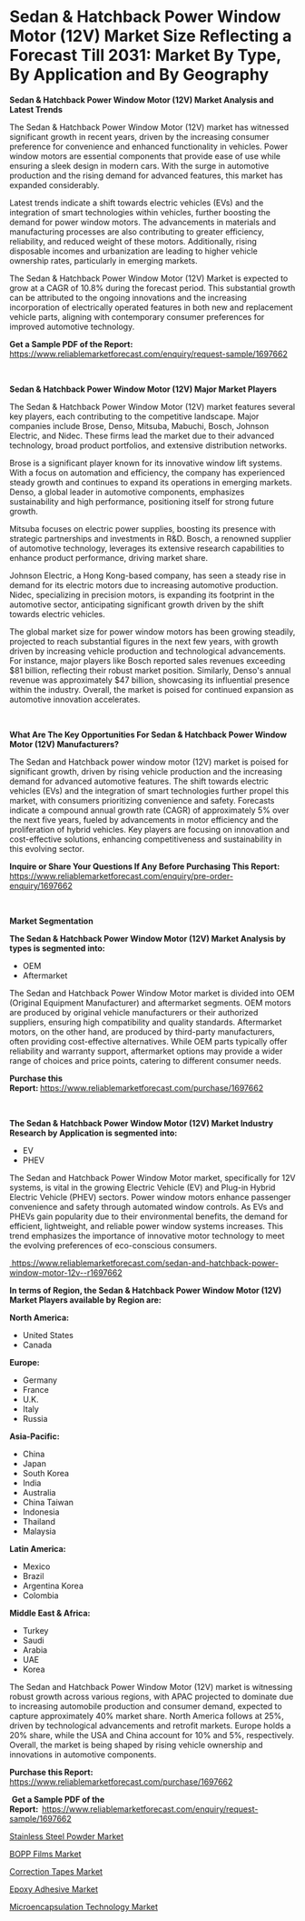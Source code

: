 <p><h1>Sedan & Hatchback Power Window Motor (12V) Market Size Reflecting a Forecast Till 2031: Market By Type, By Application and By Geography</h1></p><p><strong>Sedan & Hatchback Power Window Motor (12V) Market Analysis and Latest Trends</strong></p>
<p><p>The Sedan & Hatchback Power Window Motor (12V) market has witnessed significant growth in recent years, driven by the increasing consumer preference for convenience and enhanced functionality in vehicles. Power window motors are essential components that provide ease of use while ensuring a sleek design in modern cars. With the surge in automotive production and the rising demand for advanced features, this market has expanded considerably.</p><p>Latest trends indicate a shift towards electric vehicles (EVs) and the integration of smart technologies within vehicles, further boosting the demand for power window motors. The advancements in materials and manufacturing processes are also contributing to greater efficiency, reliability, and reduced weight of these motors. Additionally, rising disposable incomes and urbanization are leading to higher vehicle ownership rates, particularly in emerging markets.</p><p>The Sedan & Hatchback Power Window Motor (12V) Market is expected to grow at a CAGR of 10.8% during the forecast period. This substantial growth can be attributed to the ongoing innovations and the increasing incorporation of electrically operated features in both new and replacement vehicle parts, aligning with contemporary consumer preferences for improved automotive technology.</p></p>
<p><strong>Get a Sample PDF of the Report:&nbsp;</strong> <a href="https://www.reliablemarketforecast.com/enquiry/request-sample/1697662?utm_campaign=1134&utm_medium=2&utm_source=Github&utm_content=ia&utm_term=12122024&utm_id=sedan-hatchback-power-window-motor-12v">https://www.reliablemarketforecast.com/enquiry/request-sample/1697662</a></p>
<p>&nbsp;</p>
<p><strong>Sedan & Hatchback Power Window Motor (12V) Major Market Players</strong></p>
<p><p>The Sedan & Hatchback Power Window Motor (12V) market features several key players, each contributing to the competitive landscape. Major companies include Brose, Denso, Mitsuba, Mabuchi, Bosch, Johnson Electric, and Nidec. These firms lead the market due to their advanced technology, broad product portfolios, and extensive distribution networks.</p><p>Brose is a significant player known for its innovative window lift systems. With a focus on automation and efficiency, the company has experienced steady growth and continues to expand its operations in emerging markets. Denso, a global leader in automotive components, emphasizes sustainability and high performance, positioning itself for strong future growth.</p><p>Mitsuba focuses on electric power supplies, boosting its presence with strategic partnerships and investments in R&D. Bosch, a renowned supplier of automotive technology, leverages its extensive research capabilities to enhance product performance, driving market share.</p><p>Johnson Electric, a Hong Kong-based company, has seen a steady rise in demand for its electric motors due to increasing automotive production. Nidec, specializing in precision motors, is expanding its footprint in the automotive sector, anticipating significant growth driven by the shift towards electric vehicles.</p><p>The global market size for power window motors has been growing steadily, projected to reach substantial figures in the next few years, with growth driven by increasing vehicle production and technological advancements. For instance, major players like Bosch reported sales revenues exceeding $81 billion, reflecting their robust market position. Similarly, Denso's annual revenue was approximately $47 billion, showcasing its influential presence within the industry. Overall, the market is poised for continued expansion as automotive innovation accelerates.</p></p>
<p>&nbsp;</p>
<p><strong>What Are The Key Opportunities For Sedan & Hatchback Power Window Motor (12V) Manufacturers?</strong></p>
<p><p>The Sedan and Hatchback power window motor (12V) market is poised for significant growth, driven by rising vehicle production and the increasing demand for advanced automotive features. The shift towards electric vehicles (EVs) and the integration of smart technologies further propel this market, with consumers prioritizing convenience and safety. Forecasts indicate a compound annual growth rate (CAGR) of approximately 5% over the next five years, fueled by advancements in motor efficiency and the proliferation of hybrid vehicles. Key players are focusing on innovation and cost-effective solutions, enhancing competitiveness and sustainability in this evolving sector.</p></p>
<p><strong>Inquire or Share Your Questions If Any Before Purchasing This Report:</strong> <a href="https://www.reliablemarketforecast.com/enquiry/pre-order-enquiry/1697662?utm_campaign=1134&utm_medium=2&utm_source=Github&utm_content=ia&utm_term=12122024&utm_id=sedan-hatchback-power-window-motor-12v">https://www.reliablemarketforecast.com/enquiry/pre-order-enquiry/1697662</a></p>
<p>&nbsp;</p>
<p><strong>Market Segmentation</strong></p>
<p><strong>The Sedan & Hatchback Power Window Motor (12V) Market Analysis by types is segmented into:</strong></p>
<p><ul><li>OEM</li><li>Aftermarket</li></ul></p>
<p><p>The Sedan and Hatchback Power Window Motor market is divided into OEM (Original Equipment Manufacturer) and aftermarket segments. OEM motors are produced by original vehicle manufacturers or their authorized suppliers, ensuring high compatibility and quality standards. Aftermarket motors, on the other hand, are produced by third-party manufacturers, often providing cost-effective alternatives. While OEM parts typically offer reliability and warranty support, aftermarket options may provide a wider range of choices and price points, catering to different consumer needs.</p></p>
<p><strong>Purchase this Report:&nbsp;</strong><a href="https://www.reliablemarketforecast.com/purchase/1697662?utm_campaign=1134&utm_medium=2&utm_source=Github&utm_content=ia&utm_term=12122024&utm_id=sedan-hatchback-power-window-motor-12v">https://www.reliablemarketforecast.com/purchase/1697662</a></p>
<p>&nbsp;</p>
<p><strong>The Sedan & Hatchback Power Window Motor (12V) Market Industry Research by Application is segmented into:</strong></p>
<p><ul><li>EV</li><li>PHEV</li></ul></p>
<p><p>The Sedan and Hatchback Power Window Motor market, specifically for 12V systems, is vital in the growing Electric Vehicle (EV) and Plug-in Hybrid Electric Vehicle (PHEV) sectors. Power window motors enhance passenger convenience and safety through automated window controls. As EVs and PHEVs gain popularity due to their environmental benefits, the demand for efficient, lightweight, and reliable power window systems increases. This trend emphasizes the importance of innovative motor technology to meet the evolving preferences of eco-conscious consumers.</p></p>
<p><a href="https://www.reliablemarketforecast.com/sedan-and-hatchback-power-window-motor-12v--r1697662?utm_campaign=1134&utm_medium=2&utm_source=Github&utm_content=ia&utm_term=12122024&utm_id=sedan-hatchback-power-window-motor-12v">&nbsp;https://www.reliablemarketforecast.com/sedan-and-hatchback-power-window-motor-12v--r1697662</a></p>
<p><strong>In terms of Region, the Sedan & Hatchback Power Window Motor (12V) Market Players available by Region are:</strong></p>
<p>
    <p> <strong> North America: </strong>
        <ul>
            <li>United States</li>
            <li>Canada</li>
        </ul>
        </p> 
    <p> <strong> Europe: </strong>
        <ul>
            <li>Germany</li>
            <li>France</li>
            <li>U.K.</li>
            <li>Italy</li>
            <li>Russia</li>
        </ul>
        </p> 
    <p> <strong> Asia-Pacific: </strong>
        <ul>
            <li>China</li>
            <li>Japan</li>
            <li>South Korea</li>
            <li>India</li>
            <li>Australia</li>
            <li>China Taiwan</li>
            <li>Indonesia</li>
            <li>Thailand</li>
            <li>Malaysia</li>
        </ul>
        </p> 
    <p> <strong> Latin America: </strong>
        <ul>
            <li>Mexico</li>
            <li>Brazil</li>
            <li>Argentina Korea</li>
            <li>Colombia</li>
        </ul>
        </p> 
    <p> <strong> Middle East & Africa: </strong>
        <ul>
            <li>Turkey</li>
            <li>Saudi</li>
            <li>Arabia</li>
            <li>UAE</li>
            <li>Korea</li>
        </ul>
    </p>
    </p>
<p><p>The Sedan and Hatchback Power Window Motor (12V) market is witnessing robust growth across various regions, with APAC projected to dominate due to increasing automobile production and consumer demand, expected to capture approximately 40% market share. North America follows at 25%, driven by technological advancements and retrofit markets. Europe holds a 20% share, while the USA and China account for 10% and 5%, respectively. Overall, the market is being shaped by rising vehicle ownership and innovations in automotive components.</p></p>
<p><strong>Purchase this Report: </strong><a href="https://www.reliablemarketforecast.com/purchase/1697662?utm_campaign=1134&utm_medium=2&utm_source=Github&utm_content=ia&utm_term=12122024&utm_id=sedan-hatchback-power-window-motor-12v">https://www.reliablemarketforecast.com/purchase/1697662</a></p>
<p>&nbsp;<strong>Get a Sample PDF of the Report:&nbsp;&nbsp;</strong><a href="https://www.reliablemarketforecast.com/enquiry/request-sample/1697662?utm_campaign=1134&utm_medium=2&utm_source=Github&utm_content=ia&utm_term=12122024&utm_id=sedan-hatchback-power-window-motor-12v">https://www.reliablemarketforecast.com/enquiry/request-sample/1697662</a></p>
<p><strong></strong></p>
<p><p><a href="https://www.linkedin.com/pulse/stainless-steel-powder-market-size-analysis-2024-2031-deployment-urone?utm_campaign=1134&utm_medium=2&utm_source=Github&utm_content=ia&utm_term=12122024&utm_id=sedan-hatchback-power-window-motor-12v">Stainless Steel Powder Market</a></p><p><a href="https://www.linkedin.com/pulse/detailed-analysis-size-bopp-films-market-projected-46-cagr-erhje?utm_campaign=1134&utm_medium=2&utm_source=Github&utm_content=ia&utm_term=12122024&utm_id=sedan-hatchback-power-window-motor-12v">BOPP Films Market</a></p><p><a href="https://www.linkedin.com/pulse/c-hannibex-sqmmf?utm_campaign=1134&utm_medium=2&utm_source=Github&utm_content=ia&utm_term=12122024&utm_id=sedan-hatchback-power-window-motor-12v">Correction Tapes Market</a></p><p><a href="https://www.linkedin.com/pulse/epoxy-adhesive-market-forecast-projected-growth-revenue-cagr-xrwle?utm_campaign=1134&utm_medium=2&utm_source=Github&utm_content=ia&utm_term=12122024&utm_id=sedan-hatchback-power-window-motor-12v">Epoxy Adhesive Market</a></p><p><a href="https://www.linkedin.com/pulse/microencapsulation-technology-market-innovations-trends-awu6e?utm_campaign=1134&utm_medium=2&utm_source=Github&utm_content=ia&utm_term=12122024&utm_id=sedan-hatchback-power-window-motor-12v">Microencapsulation Technology Market</a></p></p>